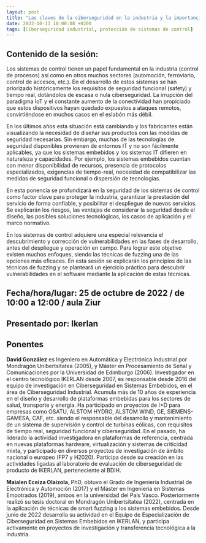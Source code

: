 ```yaml
---
layout: post
title: "Las claves de la ciberseguridad en la industria y la importancia de evaluar el nivel de robustez y protección de los sistemas de control"
date: 2022-10-13 10:00:08 +0200
tags: [Ciberseguridad industrial, protección de sistemas de control]
---
```

## Contenido de la sesión:

Los sistemas de control tienen un papel fundamental en la industria (control de procesos) así como en otros muchos sectores (automoción, ferroviario, control de accesos, etc.). En el desarrollo de estos sistemas se han priorizado históricamente los requisitos de seguridad funcional (safety) y tiempo real, dotándolos de escasa o nula ciberseguridad. La irrupción del paradigma IoT y el constante aumento de la conectividad han propiciado que estos dispositivos hayan quedado expuestos a ataques remotos, convirtiéndose en muchos casos en el eslabón más débil.

En los últimos años esta situación está cambiando y los fabricantes están visualizando la necesidad de diseñar sus productos con las medidas de seguridad necesarias. Sin embargo, muchas de las tecnologías de seguridad disponibles provienen de entornos IT y no son fácilmente aplicables, ya que los sistemas embebidos y los sistemas IT difieren en naturaleza y capacidades. Por ejemplo, los sistemas embebidos cuentan con menor disponibilidad de recursos, presencia de protocolos especializados, exigencias de tiempo-real, necesidad de compatibilizar las medidas de seguridad funcional o dispersión de tecnologías.

En esta ponencia se profundizará en la seguridad de los sistemas de control como factor clave para proteger la industria, garantizar la prestación del servicio de forma confiable, y posibilitar el despliegue de nuevos servicios. Se explicarán los riesgos, las ventajas de considerar la seguridad desde el diseño, las posibles soluciones tecnológicas, los casos de aplicación y el marco normativo.

En los sistemas de control adquiere una especial relevancia el descubrimiento y corrección de vulnerabilidades en las fases de desarrollo, antes del despliegue y operación en campo. Para lograr este objetivo existen muchos enfoques, siendo las técnicas de fuzzing una de las opciones más eficaces. En esta sesión se explicarán los principios de las técnicas de fuzzing y se planteará un ejercicio práctico para descubrir vulnerabilidades en el software mediante la aplicación de estas técnicas.

## Fecha/hora/lugar: 25 de octubre de 2022 / de 10:00 a 12:00 / aula Ziur

## Presentado por: Ikerlan

## Ponentes

**David González** es Ingeniero en Automática y Electrónica Industrial por Mondragón Unibertsitatea (2005), y Máster en Procesamiento de Señal y Comunicaciones por la Universidad de Edimburgo (2006). Investigador en el centro tecnológico IKERLAN desde 2007, es responsable desde 2016 del equipo de investigación en Ciberseguridad en Sistemas Embebidos, en el área de Ciberseguridad Industrial. Acumula más de 10 años de experiencia en el diseño y desarrollo de plataformas embebidas para los sectores de salud, transporte y energía. Ha participado en proyectos de I+D para empresas como OSATU, ALSTOM HYDRO, ALSTOM WIND, GE, SIEMENS-GAMESA, CAF, etc. siendo el responsable del desarrollo y mantenimiento de un sistema de supervisión y control de turbinas eólicas, con requisitos de tiempo real, seguridad funcional y ciberseguridad. En el pasado, ha liderado la actividad investigadora en plataformas de referencia, centrada en nuevas plataformas hardware, virtualización y sistemas de criticidad mixta, y participado en diversos proyectos de investigación de ámbito nacional o europeo (FP7 y H2020). Participa desde su creación en las actividades ligadas al laboratorio de evaluación de ciberseguridad de producto de IKERLAN, perteneciente al BDIH.

**Maialen Eceiza Olaizola**, PhD, obtuvo el Grado de Ingeniería Industrial de Electrónica y Automoción (2017) y el Máster en Ingeniería en Sistemas Empotrados (2019), ambos en la universidad del País Vasco. Posteriormente realizó su tesis doctoral en Mondragón Unibertsitatea (2022), centrada en la aplicación de técnicas de smart fuzzing a los sistemas embebidos. Desde junio de 2022 desarrolla su actividad en el Equipo de Especialización de Ciberseguridad en Sistemas Embebidos en IKERLAN, y participa activamente en proyectos de investigación y transferencia tecnológica a la industria.

 
